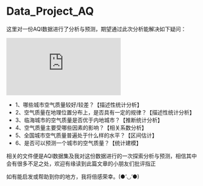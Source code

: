 # Data_Project_AQ
这里对一份AQI数据进行了分析与预测，期望通过此次分析能解决如下疑问：

 ![全国部分城市AQI](https://github.com/GraceYaa/Data_Project_AQI/blob/master/picture/map.html)
- 1、哪些城市空气质量较好/较差？【描述性统计分析】
- 2、空气质量在地理位置分布上，是否具有一定的规律？【描述性统计分析】
- 3、临海城市的空气质量是否优于内地城市？【推断统计分析】
- 4、空气质量主要受哪些因素的影响？【相关系数分析】
- 5、全国城市空气质量普遍处于什么样的水平？【区间估计】
- 6、是否可以预测一个城市的空气质量？【统计建模】

相关的文件便是AQI数据集及我对这份数据进行的一次探索分析与预测，相信其中会有很多不足之处，欢迎有缘读到此篇文章的小朋友们批评指正

如有能启发或帮助到你的地方，我将倍感荣幸。(●’◡’●)
